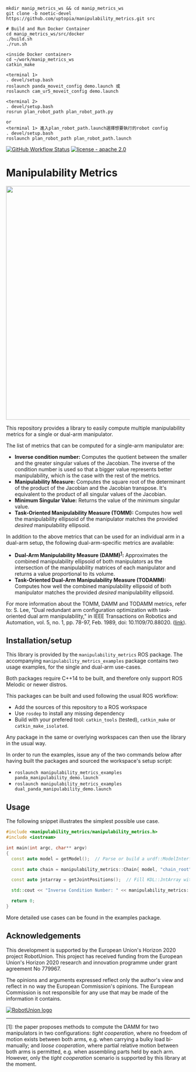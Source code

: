 ```
mkdir manip_metrics_ws && cd manip_metrics_ws
git clone -b noetic-devel https://github.com/uptopia/manipulability_metrics.git src

# Build and Run Docker Container
cd manip_metrics_ws/src/docker
./build.sh
./run.sh

<inside Docker container>
cd ~/work/manip_metrics_ws
catkin_make

<terminal 1>
. devel/setup.bash
roslaunch panda_moveit_config demo.launch 或
roslaunch cam_ur5_moveit_config demo.launch

<terminal 2>
. devel/setup.bash
rosrun plan_robot_path plan_robot_path.py

or
<terminal 1> 進入plan_robot_path.launch選擇想要執行的robot config
. devel/setup.bash
roslaunch plan_robot_path plan_robot_path.launch
```



[![GitHub Workflow Status](https://github.com/tecnalia-medical-robotics/manipulability_metrics/workflows/CI/badge.svg?branch=melodic-devel)](https://github.com/tecnalia-medical-robotics/manipulability_metrics/actions)
[![license - apache 2.0](https://img.shields.io/:license-Apache%202.0-blue.svg)](https://opensource.org/licenses/Apache-2.0)

# Manipulability Metrics

<p align="center">
  <img width="640" src="https://user-images.githubusercontent.com/678580/96242832-3731dd00-0fa4-11eb-990d-495cb4b44640.png">
</p>


This repository provides a library to easily compute multiple manipulability metrics for a single or dual-arm manipulator.

The list of metrics that can be computed for a single-arm manipulator are:

- **Inverse condition number:**
Computes the quotient between the smaller and the greater singular values of the Jacobian.
The inverse of the condition number is used so that a bigger value represents better manipulability, which is the case with the rest of the metrics.
- **Manipulability Measure:**
Computes the square root of the determinant of the product of the Jacobian and the Jacobian transpose. It's equivalent to the product of all singular values of the Jacobian.
- **Minimum Singular Value:**
Returns the value of the minimum singular value.
- **Task-Oriented Manipulability Measure (TOMM):**
Computes how well the manipulability ellipsoid of the manipulator matches the provided _desired_ manipulability ellipsoid.

In addition to the above metrics that can be used for an individual arm in a dual-arm setup, the following dual-arm-specific metrics are available:

- **Dual-Arm Manipulability Measure (DAMM)<sup>[1](#damm-note)</sup>:**
Approximates the combined manipulability ellipsoid of both manipulators as the intersection of the manipulability matrices of each manipulator and returns a value proportional to its volume.
- **Task-Oriented Dual-Arm Manipulability Measure (TODAMM):**
Computes how well the combined manipulability ellipsoid of both manipulator matches the provided _desired_ manipulability ellipsoid.

For more information about the TOMM, DAMM and TODAMM metrics, refer to: S. Lee, "Dual redundant arm configuration optimization with task-oriented dual arm manipulability," in IEEE Transactions on Robotics and Automation, vol. 5, no. 1, pp. 78-97, Feb. 1989, doi: 10.1109/70.88020. ([link](https://ieeexplore.ieee.org/document/88020)).

## Installation/setup

This library is provided by the `manipulability_metrics` ROS package.
The accompanying `manipulability_metrics_examples` package contains two usage examples, for the single and dual-arm use-cases.

Both packages require C++14 to be built, and therefore only support ROS Melodic or newer distros.

This packages can be built and used following the usual ROS workflow:
- Add the sources of this repository to a ROS workspace
- Use `rosdep` to install any missing dependency
- Build with your prefered tool: `catkin_tools` (tested), `catkin_make` or `catkin_make_isolated`.

Any package in the same or overlying workspaces can then use the library in the usual way.

In order to run the examples, issue any of the two commands below after having built the packages and sourced the workspace's setup script:
- `roslaunch manipulability_metrics_examples panda_manipulability_demo.launch`
- `roslaunch manipulability_metrics_examples dual_panda_manipulability_demo.launch`

## Usage

The following snippet illustrates the simplest possible use case.

```cpp
#include <manipulability_metrics/manipulability_metrics.h>
#include <iostream>

int main(int argc, char** argv)
{
  const auto model = getModel();  // Parse or build a urdf::ModelInterface instance

  const auto chain = manipulability_metrics::Chain{ model, "chain_root", "chain_tip" };

  const auto jntarray = getJointPositions();  // Fill KDL::JntArray with joint positions

  std::cout << "Inverse Condition Number: " << manipulability_metrics::inverseConditionNumber(chain, jntarray) << '\n';

  return 0;
}
```

More detailed use cases can be found in the examples package.

## Acknowledgements

This development is supported by the European Union's Horizon 2020 project RobotUnion.
This project has received funding from the European Union's Horizon 2020 research and innovation programme under grant agreement No 779967.

The opinions and arguments expressed reflect only the author's view and reflect in no way the European Commission's opinions. The European Commission is not responsible for any use that may be made of the information it contains.

[![RobotUnion logo](https://user-images.githubusercontent.com/678580/96243105-92fc6600-0fa4-11eb-87ee-0e41ae040c55.png)](https://robotunion.eu/)

---

<a name="damm-note">[1]</a>:
the paper proposes methods to compute the DAMM for two manipulators in two configurations: _tight cooperation_, where no freedom of motion exists between both arms, e.g. when carrying a bulky load bi-manually; and _loose cooperation_, where partial relative motion between both arms is permitted, e.g. when assembling parts held by each arm.
However, only the _tight cooperation_ scenario is supported by this library at the moment.
